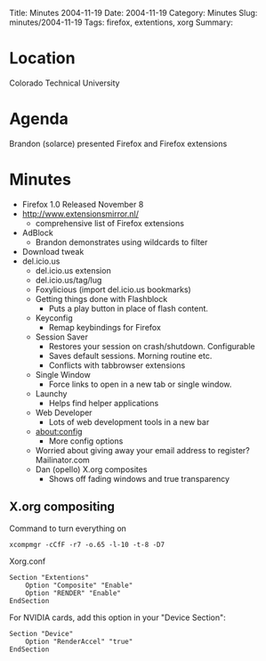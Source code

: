 Title: Minutes 2004-11-19 
Date: 2004-11-19 
Category: Minutes
Slug: minutes/2004-11-19
Tags: firefox, extentions, xorg Summary:

Location
========

Colorado Technical University

Agenda
======

Brandon (solarce) presented Firefox and Firefox extensions

Minutes
=======

-   Firefox 1.0 Released November 8
-   <http://www.extensionsmirror.nl/>
    -   comprehensive list of Firefox extensions
-   AdBlock
    -   Brandon demonstrates using wildcards to filter
-   Download tweak
-   del.icio.us
    -   del.icio.us extension
    -   del.icio.us/tag/lug
    -   Foxylicious (import del.icio.us bookmarks)
    -   Getting things done with Flashblock
        -   Puts a play button in place of flash content.
    -   Keyconfig
        -   Remap keybindings for Firefox
    -   Session Saver
        -   Restores your session on crash/shutdown. Configurable
        -   Saves default sessions. Morning routine etc.
        -   Conflicts with tabbrowser extensions
    -   Single Window
        -   Force links to open in a new tab or single window.
    -   Launchy
        -   Helps find helper applications
    -   Web Developer
        -   Lots of web development tools in a new bar
    -   <about:config>
        -   More config options
    -   Worried about giving away your email address to register?
        Mailinator.com
    -   Dan (opello) X.org composites
        -   Shows off fading windows and true transparency

X.org compositing
-----------------

Command to turn everything on

`xcompmgr -cCfF -r7 -o.65 -l-10 -t-8 -D7`

Xorg.conf

`Section "Extentions"`  
`    Option "Composite" "Enable"`  
`    Option "RENDER" "Enable"`  
`EndSection`

For NVIDIA cards, add this option in your "Device Section":

`Section "Device"`  
`    Option "RenderAccel" "true"`  
`EndSection`

